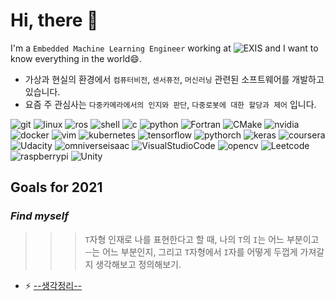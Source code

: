 # Hi, there 👋

I'm a `Embedded Machine Learning Engineer` working at ![EXIS](https://img.shields.io/badge/-EXIS%20SOFTWARE%20ENGINEERING-green?style=flat-square&logoColor=white) and I want to know everything in the world😄.

* 가상과 현실의 환경에서 `컴퓨터비전`, `센서퓨전`, `머신러닝` 관련된 소프트웨어를 개발하고 있습니다.
* 요즘 주 관심사는 `다중카메라에서의 인지와 판단`, `다중로봇에 대한 할당과 제어` 입니다.

<!-- ![Screenshot from 2021-08-23 15-57-31](https://user-images.githubusercontent.com/8021479/130403951-5057ccba-77b6-4ec8-a4df-722dbb0e9f12.png)
 -->

![git](https://hits.seeyoufarm.com/api/count/incr/badge.svg?url=https%3A%2F%2Fgithub.com%2FNamWoo%2Fhit-counter&count_bg=%23C83D3D&title_bg=%23555555&icon=git.svg&icon_color=%23E7E7E7&title=Git&edge_flat=false) ![linux](https://img.shields.io/badge/Linux-FCC624?style=flat-square&logo=Linux&logoColor=white) ![ros](https://img.shields.io/badge/Ros-22314E?style=flat-square&logo=Ros&logoColor=white) ![shell](https://img.shields.io/badge/Shell-5391FE?style=flat-square&logo=PowerShell&logoColor=white) ![c](https://img.shields.io/badge/C-A8B9CC?style=flat-square&logo=C&logoColor=white) ![python](https://img.shields.io/badge/Python-3766AB?style=flat-square&logo=Python&logoColor=white) ![Fortran](https://img.shields.io/badge/Fortran-734F96?style=flat-square&logo=Fortran&logoColor=white) ![CMake](https://img.shields.io/badge/CMake-064F8C?style=flat-square&logo=CMake&logoColor=white) ![nvidia](https://img.shields.io/badge/NVIDIA%20Jetson-76B900?style=flat-square&logo=NVIDIA&logoColor=white) ![docker](https://img.shields.io/badge/Docker-2496ED?style=flat-square&logo=Docker&logoColor=white) ![vim](https://img.shields.io/badge/Vim-019733?style=flat-square&logo=Vim&logoColor=white) ![kubernetes](https://img.shields.io/badge/Kubernetes-326CE5?style=flat-square&logo=Kubernetes&logoColor=white) ![tensorflow](https://img.shields.io/badge/TensorFlow-FF6F00?style=flat-square&logo=Tensorflow&logoColor=white) ![pythorch](https://img.shields.io/badge/PyTorch-EE4C2C?style=flat-square&logo=PyTorch&logoColor=white) ![keras](https://img.shields.io/badge/Keras-D00000?style=flat-square&logo=Keras&logoColor=white) ![coursera](https://img.shields.io/badge/Coursera-0056D2?style=flat-square&logo=Coursera&logoColor=white) ![Udacity](https://img.shields.io/badge/Udacity-02B3E4?style=flat-square&logo=Udacity&logoColor=white) ![omniverseisaac](https://img.shields.io/badge/Omniverse%20Isaac-76B900?style=flat-square&logo=NVIDIA&logoColor=white) ![VisualStudioCode](https://img.shields.io/badge/Visual%20Studio%20Code-007ACC?style=flat-square&logo=visual%20Studio%20Code&logoColor=white) ![opencv](https://img.shields.io/badge/opencv-5C3EE8?style=flat-square&logo=opencv&logoColor=white) ![Leetcode](https://img.shields.io/badge/Leetcode-FFA116?style=flat-square&logo=Leetcode&logoColor=white) ![raspberrypi](https://img.shields.io/badge/Raspberry%20Pi-C51A4A?style=flat-square&logo=raspberry%20pi&logoColor=white) ![Unity](https://img.shields.io/badge/Unity-000000?style=flat-square&logo=Unity&logoColor=white)
<!--
* Python, C, C++, Shell
* ROS, CMake, Bazel, Docker, Kubernetes, Git
* Pytorch, Keras, Tensorflow
* Cuda, TensorRT, Deepstream
* Vim, Visual.Studio.Code
* Unity, Omniverse Isaac
* NVIDIA Drive & Jetson, Raspberry.Pi, STM32F*, Atmega*, ~Infineon~
* Leetcode, Coursera, Udacity, Udemy
Linux, git
![bazel](https://img.shields.io/badge/-Bazel?style=flat-square&logoColor=white)
-->




## Goals for 2021
### *Find myself*

>>> `T`자형 인재로 나를 표현한다고 할 때, 나의 `T`의 `I`는 어느 부분이고 `ㅡ`는 어느 부분인지, 그리고 `T`자형에서 `I`자를 어떻게 두껍게 가져갈지 생각해보고 정의해보기.

* ⚡ [--생각정리--](https://github.com/NamWoo/NamWoo/blob/master/doc/findmyself.md)


